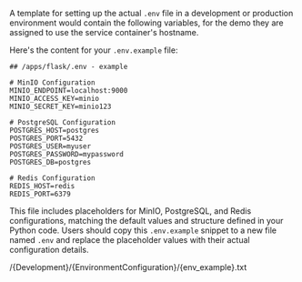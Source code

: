 A template for setting up the actual `.env` file in a development or production environment would contain the following variables, for the demo they are assigned to use the service container's hostname.

Here's the content for your `.env.example` file:

```plaintext
## /apps/flask/.env - example

# MinIO Configuration
MINIO_ENDPOINT=localhost:9000
MINIO_ACCESS_KEY=minio
MINIO_SECRET_KEY=minio123

# PostgreSQL Configuration
POSTGRES_HOST=postgres
POSTGRES_PORT=5432
POSTGRES_USER=myuser
POSTGRES_PASSWORD=mypassword
POSTGRES_DB=postgres

# Redis Configuration
REDIS_HOST=redis
REDIS_PORT=6379
```

This file includes placeholders for MinIO, PostgreSQL, and Redis configurations, matching the default values and structure defined in your Python code. Users should copy this `.env.example` snippet to a new file named `.env` and replace the placeholder values with their actual configuration details.

/{Development}/{EnvironmentConfiguration}/{env_example}.txt